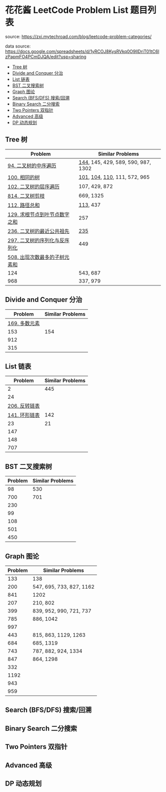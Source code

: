 <!-- omit in toc -->
# 花花酱 LeetCode Problem List 题目列表

source: https://zxi.mytechroad.com/blog/leetcode-problem-categories/

data source: https://docs.google.com/spreadsheets/d/1yRCOJ8KysRVkq0O9IlDriT01tC6lzPapmFO4PCmDJQA/edit?usp=sharing

- [Tree 树](#tree-树)
- [Divide and Conquer 分治](#divide-and-conquer-分治)
- [List 链表](#list-链表)
- [BST 二叉搜索树](#bst-二叉搜索树)
- [Graph 图论](#graph-图论)
- [Search (BFS/DFS) 搜索/回溯](#search-bfsdfs-搜索回溯)
- [Binary Search 二分搜索](#binary-search-二分搜索)
- [Two Pointers 双指针](#two-pointers-双指针)
- [Advanced 高级](#advanced-高级)
- [DP 动态规划](#dp-动态规划)

## Tree 树

| Problem | Similar Problems |
|----|----|
| [94. 二叉树的中序遍历](../94.%20Binary%20Tree%20Inorder%20Traversal%20%E4%BA%8C%E5%8F%89%E6%A0%91%E7%9A%84%E4%B8%AD%E5%BA%8F%E9%81%8D%E5%8E%86.md) | [144](../144.%20Binary%20Tree%20Preorder%20Traversal%20%E4%BA%8C%E5%8F%89%E6%A0%91%E7%9A%84%E5%89%8D%E5%BA%8F%E9%81%8D%E5%8E%86.md), 145, 429, 589, 590, 987, 1302 |
| [100. 相同的树](../100.%20Same%20Tree%20相同的树.md) | [101](../101.%20Symmetric%20Tree%20对称二叉树.md), [104](../104.%20Maximum%20Depth%20of%20Binary%20Tree%20二叉树的最大深度.md), [110](../110.%20Balanced%20Binary%20Tree%20平衡二叉树.md), 111, 572, 965 |
| [102. 二叉树的层序遍历](../102.%20Binary%20Tree%20Level%20Order%20Traversal%20二叉树的层序遍历.md) | 107, 429, 872 |
| [814. 二叉树剪枝](../814.%20Binary%20Tree%20Pruning%20%E4%BA%8C%E5%8F%89%E6%A0%91%E5%89%AA%E6%9E%9D.md) | 669, 1325 |
| [112. 路径总和](../112.%20Path%20Sum%20路径总和.md) | [113](../113.%20Path%20Sum%20II%20路径总和%20II.md), 437 |
| [129. 求根节点到叶节点数字之和](../129.%20Sum%20Root%20to%20Leaf%20Numbers%20求根节点到叶节点数字之和.md) | 257 |
| [236. 二叉树的最近公共祖先](../236.%20Lowest%20Common%20Ancestor%20of%20a%20Binary%20Tree%20二叉树的最近公共祖先.md) | [235](../235.%20Lowest%20Common%20Ancestor%20of%20a%20Binary%20Search%20Tree%20二叉搜索树的最近公共祖先.md) |
| [297. 二叉树的序列化与反序列化](../297.%20Serialize%20and%20Deserialize%20Binary%20Tree%20二叉树的序列化与反序列化.md) | 449 |
| [508. 出现次数最多的子树元素和](../508.%20Most%20Frequent%20Subtree%20Sum%20出现次数最多的子树元素和.md) | |
| 124 | 543, 687 |
| 968 | 337, 979 |

## Divide and Conquer 分治

| Problem | Similar Problems |
|----|----|
| [169. 多数元素](../169.%20Majority%20Element%20%E5%A4%9A%E6%95%B0%E5%85%83%E7%B4%A0.md) ||
| 153 | 154 |
| 912 ||
| 315 ||

## List 链表

| Problem | Similar Problems |
|----|----|
| 2 | 445 |
| 24 ||
| [206. 反转链表](../206.%20Reversed%20Linked%20List%20反转链表.md) ||
| [141. 环形链表](../141.%20Linked%20List%20Cycle%20%E7%8E%AF%E5%BD%A2%E9%93%BE%E8%A1%A8.md) | 142 |
| 23 | 21 |
| 147 ||
| 148 ||
| 707 ||

## BST 二叉搜索树

| Problem | Similar Problems |
|----|----|
| 98 | 530 |
| 700 | 701 |
| 230 ||
| 99 ||
| 108 ||
| 501 ||
| 450 ||

## Graph 图论

| Problem | Similar Problems |
|----|----|
| 133 | 138 |
| 200 | 547, 695, 733, 827, 1162 |
| 841 | 1202 |
| 207 | 210, 802 |
| 399 | 839, 952, 990, 721, 737 |
| 785 | 886, 1042 |
| 997 ||
| 443 | 815, 863, 1129, 1263 |
| 684 | 685, 1319 |
| 743 | 787, 882, 924, 1334 |
| 847 | 864, 1298 |
| 332 ||
| 1192 ||
| 943 ||
| 959 ||

## Search (BFS/DFS) 搜索/回溯

## Binary Search 二分搜索

## Two Pointers 双指针

## Advanced 高级

## DP 动态规划

